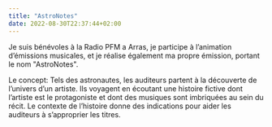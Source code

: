 ```yaml
---
title: "AstroNotes"
date: 2022-08-30T22:37:44+02:00
---
```


Je suis bénévoles à la Radio PFM a Arras, je participe à l’animation d’émissions musicales, et je réalise également ma propre émission, portant le nom "AstroNotes".

Le concept:
Tels des astronautes, les auditeurs partent à la découverte de l’univers d’un artiste. Ils voyagent en écoutant une histoire fictive dont l’artiste est le protagoniste et dont des musiques sont imbriquées au sein du récit. Le contexte de l’histoire donne des indications pour aider les auditeurs à s’approprier les titres.
